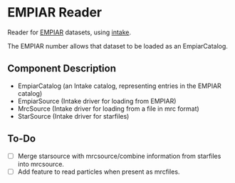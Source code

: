 # EMPIAR Reader
Reader for [EMPIAR](https://www.ebi.ac.uk/empiar/) datasets, using [intake](https://intake.readthedocs.io/en/latest/). 

The EMPIAR number allows that dataset to be loaded as an EmpiarCatalog.

## Component Description

- EmpiarCatalog (an Intake catalog, representing entries in the EMPIAR catalog)
- EmpiarSource (Intake driver for loading from EMPIAR)
- MrcSource (Intake driver for loading from a file in mrc format)
- StarSource (Intake driver for starfiles)


## To-Do

- [ ] Merge starsource with mrcsource/combine information from starfiles into mrcsource.
- [ ] Add feature to read particles when present as mrcfiles.

